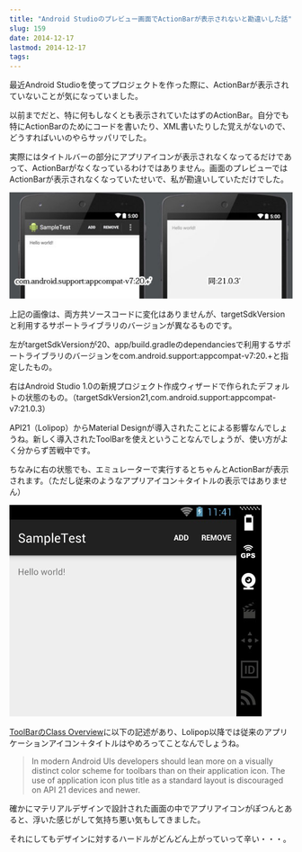 ```yaml
---
title: "Android Studioのプレビュー画面でActionBarが表示されないと勘違いした話"
slug: 159
date: 2014-12-17
lastmod: 2014-12-17
tags: 
---
```


最近Android Studioを使ってプロジェクトを作った際に、ActionBarが表示されていないことが気になっていました。

以前までだと、特に何もしなくとも表示されていたはずのActionBar。自分でも特にActionBarのためにコードを書いたり、XML書いたりした覚えがないので、どうすればいいのやらサッパリでした。

実際にはタイトルバーの部分にアプリアイコンが表示されなくなってるだけであって、ActionBarがなくなっているわけではありません。画面のプレビューではActionBarが表示されなくなっていたせいで、私が勘違いしていただけでした。

![プレビュー画面の違い](8fdb8546e320917af181bced700bd52e.jpg)

上記の画像は、両方共ソースコードに変化はありませんが、targetSdkVersionと利用するサポートライブラリのバージョンが異なるものです。

左がtargetSdkVersionが20、app/build.gradleのdependanciesで利用するサポートライブラリのバージョンをcom.android.support:appcompat-v7:20.+と指定したもの。

右はAndroid Studio 1.0の新規プロジェクト作成ウィザードで作られたデフォルトの状態のもの。（targetSdkVersion21,com.android.support:appcompat-v7:21.0.3）

API21（Lolipop）からMaterial Designが導入されたことによる影響なんでしょうね。新しく導入されたToolBarを使えということなんでしょうが、使い方がよく分からず苦戦中です。

ちなみに右の状態でも、エミュレーターで実行するとちゃんとActionBarが表示されます。（ただし従来のようなアプリアイコン＋タイトルの表示ではありません）

![targetSdkVersion21で実行した状態](d7f22dabb779f47b9d675e0690eecba3.jpg)

<a href="http://developer.android.com/reference/android/widget/Toolbar.html">ToolBarのClass Overview</a>に以下の記述があり、Lolipop以降では従来のアプリケーションアイコン＋タイトルはやめろってことなんでしょうね。

<blockquote>
  In modern Android UIs developers should lean more on a visually distinct color scheme for toolbars than on their application icon. The use of application icon plus title as a standard layout is discouraged on API 21 devices and newer.

</blockquote>
確かにマテリアルデザインで設計された画面の中でアプリアイコンがぽつんとあると、浮いた感じがして気持ち悪い気もしてきました。

それにしてもデザインに対するハードルがどんどん上がっていって辛い・・・。


  
